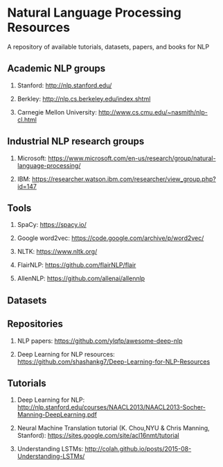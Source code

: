 # Natural Language Processing Resources

A repository of available tutorials, datasets, papers, and books for NLP





## Academic NLP groups

1. Stanford: http://nlp.stanford.edu/  

2. Berkley: http://nlp.cs.berkeley.edu/index.shtml  

3. Carnegie Mellon University: http://www.cs.cmu.edu/~nasmith/nlp-cl.html

## Industrial NLP research groups

1. Microsoft: https://www.microsoft.com/en-us/research/group/natural-language-processing/

2. IBM: https://researcher.watson.ibm.com/researcher/view_group.php?id=147

## Tools

1. SpaCy: https://spacy.io/   

2. Google word2vec: https://code.google.com/archive/p/word2vec/

3. NLTK: https://www.nltk.org/

4. FlairNLP: https://github.com/flairNLP/flair

5. AllenNLP: https://github.com/allenai/allennlp

## Datasets


## Repositories

1. NLP papers: https://github.com/ylqfp/awesome-deep-nlp  

2. Deep Learning for NLP resources: https://github.com/shashankg7/Deep-Learning-for-NLP-Resources


## Tutorials

1. Deep Learning for NLP: http://nlp.stanford.edu/courses/NAACL2013/NAACL2013-Socher-Manning-DeepLearning.pdf 

2. Neural Machine Translation tutorial (K. Chou,NYU & Chris Manning, Stanford): https://sites.google.com/site/acl16nmt/tutorial

10. Understanding LSTMs: http://colah.github.io/posts/2015-08-Understanding-LSTMs/

